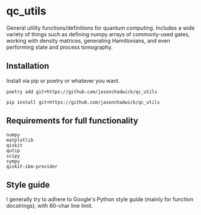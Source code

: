 # qc_utils
General utility functions/definitions for quantum computing. Includes a wide
variety of things such as defining numpy arrays of commonly-used gates, working
with density matrices, generating Hamiltonians, and even performing state and
process tomography.

## Installation

Install via pip or poetry or whatever you want.

`poetry add git+https://github.com/jasonchadwick/qc_utils`

`pip install git+https://github.com/jasonchadwick/qc_utils`

## Requirements for full functionality
```
numpy
matplotlib
qiskit
qutip
scipy
sympy
qiskit-ibm-provider
```


## Style guide
I generally try to adhere to Google's Python style guide (mainly for function docstrings), with 80-char line limit.
